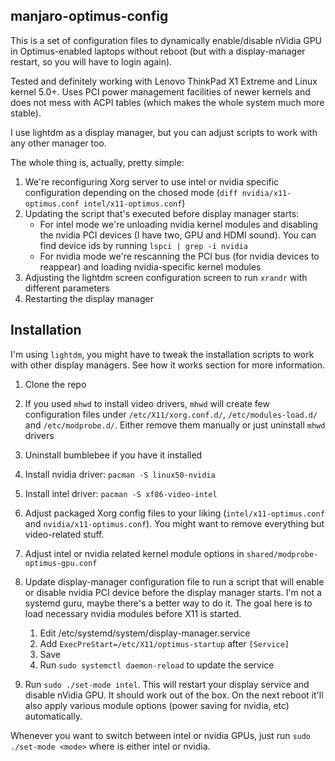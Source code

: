 manjaro-optimus-config
----------------------

This is a set of configuration files to dynamically enable/disable nVidia GPU in Optimus-enabled laptops without reboot (but with a display-manager restart, so you will have to login
again).

Tested and definitely working with Lenovo ThinkPad X1 Extreme and Linux kernel 5.0+.
Uses PCI power management facilities of newer kernels and does not mess with ACPI tables
(which makes the whole system much more stable).

I use lightdm as a display manager, but you can adjust scripts to work with any other
manager too.

The whole thing is, actually, pretty simple:

 1. We're reconfiguring Xorg server to use intel or nvidia specific configuration depending
    on the chosed mode (`diff nvidia/x11-optimus.conf intel/x11-optimus.conf`)
 2. Updating the script that's executed before display manager starts:
    - For intel mode we're unloading nvidia kernel modules and disabling the nvidia
      PCI devices (I have two, GPU and HDMI sound). You can find device ids by running
      `lspci | grep -i nvidia`
    - For nvidia mode we're rescanning the PCI bus (for nvidia devices to reappear)
      and loading nvidia-specific kernel modules
 3. Adjusting the lightdm screen configuration screen to run `xrandr` with
    different parameters
 4. Restarting the display manager

Installation
------------

I'm using `lightdm`, you might have to tweak the installation scripts to
work with other display managers. See how it works section for more information.

1. Clone the repo
2. If you used `mhwd` to install video drivers, `mhwd` will create few
   configuration files under `/etc/X11/xorg.conf.d/`, `/etc/modules-load.d/` and
   `/etc/modprobe.d/`. Either remove them manually or just uninstall `mhwd` drivers
3. Uninstall bumblebee if you have it installed
3. Install nvidia driver: `pacman -S linux50-nvidia`
4. Install intel driver: `pacman -S xf86-video-intel`
5. Adjust packaged Xorg config files to your liking (`intel/x11-optimus.conf` and
   `nvidia/x11-optimus.conf`). You might want to remove everything but video-related
   stuff. 
6. Adjust intel or nvidia related kernel module options in `shared/modprobe-optimus-gpu.conf`
7. Update display-manager configuration file to run a script that will enable or
   disable nvidia PCI device before the display manager starts. I'm not a systemd
   guru, maybe there's a better way to do it. The goal here is to load necessary
   nvidia modules before X11 is started.

   1. Edit /etc/systemd/system/display-manager.service
   2. Add `ExecPreStart=/etc/X11/optimus-startup` after `[Service]`
   3. Save
   4. Run `sudo systemctl daemon-reload` to update the service
8. Run `sudo ./set-mode intel`. This will restart your display service and disable
   nVidia GPU. It should work out of the box. On the next reboot it'll also apply
   various module options (power saving for nvidia, etc) automatically.

Whenever you want to switch between intel or nvidia GPUs, just run `sudo ./set-mode <mode>`
where <mode> is either intel or nvidia.

